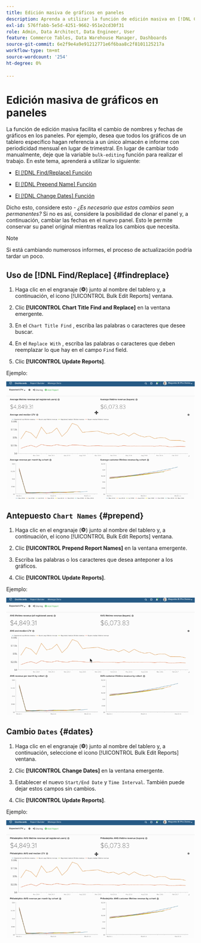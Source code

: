 ```yaml
---
title: Edición masiva de gráficos en paneles
description: Aprenda a utilizar la función de edición masiva en [!DNL Commerce Intelligence].
exl-id: 576ffabb-5e5d-4251-9662-951e2cd30f31
role: Admin, Data Architect, Data Engineer, User
feature: Commerce Tables, Data Warehouse Manager, Dashboards
source-git-commit: 6e2f9e4a9e91212771e6f6baa8c2f8101125217a
workflow-type: tm+mt
source-wordcount: '254'
ht-degree: 0%

---
```


# Edición masiva de gráficos en paneles

La función de edición masiva facilita el cambio de nombres y fechas de gráficos en los paneles. Por ejemplo, desea que todos los gráficos de un tablero específico hagan referencia a un único almacén e informe con periodicidad mensual en lugar de trimestral. En lugar de cambiar todo manualmente, deje que la variable `bulk-editing` función para realizar el trabajo. En este tema, aprenderá a utilizar lo siguiente:

* [El [!DNL Find/Replace] Función](#findreplace)

* [El [!DNL Prepend Name] Función](#prepend)

* [El [!DNL Change Dates] Función](#dates)

Dicho esto, considere esto - *¿Es necesario que estos cambios sean permanentes?* Si no es así, considere la posibilidad de clonar el panel y, a continuación, cambiar las fechas en el nuevo panel. Esto le permite conservar su panel original mientras realiza los cambios que necesita.

>[!NOTE]
>
>Si está cambiando numerosos informes, el proceso de actualización podría tardar un poco.

## Uso de [!DNL Find/Replace] {#findreplace}

1. Haga clic en el engranaje (![](../../assets/gear-icon.png)) junto al nombre del tablero y, a continuación, el icono [!UICONTROL Bulk Edit Reports] ventana.

1. Clic **[!UICONTROL Chart Title Find and Replace]** en la ventana emergente.

1. En el `Chart Title Find` , escriba las palabras o caracteres que desee buscar.

1. En el `Replace With` , escriba las palabras o caracteres que deben reemplazar lo que hay en el campo `Find` field.

1. Clic **[!UICONTROL Update Reports]**.

Ejemplo:

![edición masiva](../../assets/bulk_edit.gif)

## Antepuesto `Chart Names` {#prepend}

1. Haga clic en el engranaje (![](../../assets/gear-icon.png)) junto al nombre del tablero y, a continuación, el icono [!UICONTROL Bulk Edit Reports] ventana.

1. Clic **[!UICONTROL Prepend Report Names]** en la ventana emergente.

1. Escriba las palabras o los caracteres que desea anteponer a los gráficos.

1. Clic **[!UICONTROL Update Reports]**.

Ejemplo:

![anteponer](../../assets/prepend.gif)

## Cambio `Dates` {#dates}

1. Haga clic en el engranaje (![](../../assets/gear-icon.png)) junto al nombre del tablero y, a continuación, seleccione el icono [!UICONTROL Bulk Edit Reports] ventana.

1. Clic **[!UICONTROL Change Dates]** en la ventana emergente.

1. Establecer el nuevo `Start/End Date` y `Time Interval`. También puede dejar estos campos sin cambios.

1. Clic **[!UICONTROL Update Reports]**.

Ejemplo:

![cambio de fechas](../../assets/dates.gif)
